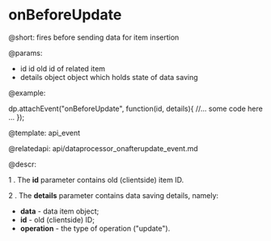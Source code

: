 onBeforeUpdate
=============

@short: fires before sending data for item insertion

@params:
- id		id		old id of related item
- details	object	object which holds state of data saving

@example: 
	
dp.attachEvent("onBeforeUpdate", function(id, details){
    //... some code here ... 
});

@template:	api_event

@relatedapi: api/dataprocessor_onafterupdate_event.md


@descr:

1 . The **id** parameter contains old (clientside) item ID.

2 . The **details** parameter contains data saving details, namely: 

- **data** - data item object;
- **id** - old (clientside) ID;
- **operation** - the type of operation ("update").